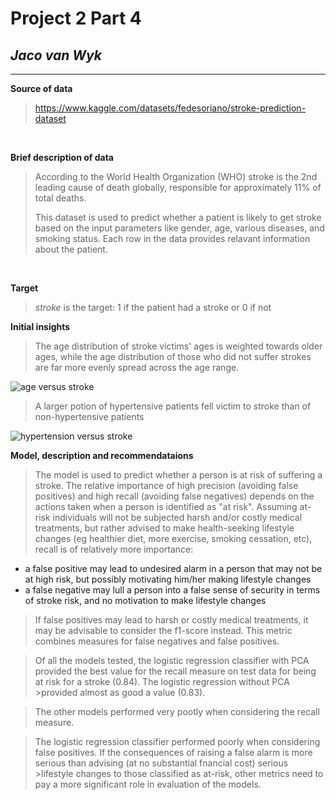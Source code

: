 # Project 2 Part 4
## *Jaco van Wyk*

------------

**Source of data**

>  https://www.kaggle.com/datasets/fedesoriano/stroke-prediction-dataset

<br>

**Brief description of data**

>According to the World Health Organization (WHO) stroke is the 2nd leading cause of death globally, responsible for approximately 11% of total deaths.
>
>This dataset is used to predict whether a patient is likely to get stroke based on the input parameters like gender, age, various diseases, and smoking status. Each row in the data provides relavant information about the patient.

<br>

**Target**

>*stroke* is the target: 1 if the patient had a stroke or 0 if not
>

**Initial insights**
>The age distribution of stroke victims' ages is weighted towards older ages, while the age distribution of those who did not suffer strokes are far more evenly spread across the age range.

![age versus stroke](https://github.com/jvwk/Project-2/assets/138116044/e0888207-0b65-4fd7-a2a4-fee6bf946575)


>A larger potion of hypertensive patients fell victim to stroke than of non-hypertensive patients

![hypertension versus stroke](https://github.com/jvwk/Project-2/assets/138116044/64d8bbbd-73b9-494f-8614-f9f5520d2fe4)


**Model, description and recommendataions**

>The model is used to predict whether a person is at risk of suffering a stroke. The relative importance of high precision (avoiding false positives) and high recall (avoiding false negatives) depends on the actions taken when a person is identified as "at risk". Assuming at-risk individuals will not be subjected harsh and/or costly medical treatments, but rather advised to make health-seeking lifestyle changes (eg healthier diet, more exercise, smoking cessation, etc), recall is of relatively more importance:
- a false positive may lead to undesired alarm in a person that may not be at high risk, but possibly motivating him/her making lifestyle changes
- a false negative may lull a person into a false sense of security in terms of stroke risk, and no motivation to make lifestyle changes

>If false positives may lead to harsh or costly medical treatments, it may be advisable to consider the f1-score instead. This metric combines measures for  false negatives and false positives.

>Of all the models tested, the logistic regression classifier with PCA provided the best value for the recall measure on test data for being at risk for a stroke (0.84). The logistic regression without PCA >provided almost as good a value (0.83).

>The other models performed very pootly when considering the recall measure.

>The logistic regression classifier performed poorly when considering false positives. If the consequences of raising a false alarm is more serious than advising (at no substantial fnancial cost) serious >lifestyle changes to those classified as at-risk, other metrics need to pay a more significant role in evaluation of the models.
